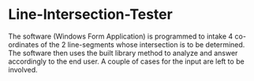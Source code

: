 # Line-Intersection-Tester
The software (Windows Form Application) is programmed to intake 4 co-ordinates of the 2 line-segments whose intersection is to be determined. The software then uses the  built library method to analyze and answer accordingly to the end user. A couple of cases for the input are left to be involved.
